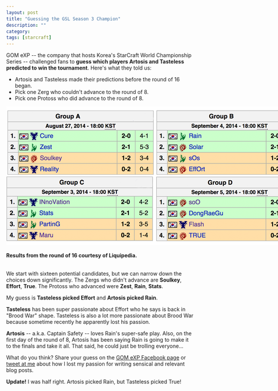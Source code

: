 ```yaml
---
layout: post
title: "Guessing the GSL Season 3 Champion"
description: ""
category: 
tags: [starcraft]
---
```


<p style="margin-bottom: 8px;">GOM eXP -- the company that hosts Korea's StarCraft World Championship Series -- challenged fans to <b>guess which players Artosis and Tasteless predicted to win the tournament</b>. Here's what they told us:</p>

* Artosis and Tasteless made their predictions before the round of 16 began.
* Pick one Zerg who couldn't advance to the round of 8.
* Pick one Protoss who did advance to the round of 8.

<div>
	<img class="rounded-corners" style="max-width: 800px; border: 0px;" src="/assets/images/posts/2014-09-17/ro16.png"/>
	<p class="caption-text" style="line-height: 1.5em; margin-bottom: 30px;"><strong>Results from the round of 16 courtesy of Liquipedia.</strong></p>
</div>

We start with sixteen potential candidates, but we can narrow down the choices down significantly. The Zergs who didn't advance are **Soulkey**, **Effort**, **True**. The Protoss who advanced were **Zest**, **Rain**, **Stats**.

My guess is **Tasteless picked Effort** and **Artosis picked Rain**.

**Tasteless** has been super passionate about Effort who he says is back in "Brood War" shape. Tasteless is also a lot more passionate about Brood War because sometime recently he apparently lost his passion.

**Artosis** -- a.k.a. Captain Safety -- loves Rain's super-safe play. Also, on the first day of the round of 8, Artosis has been saying Rain is going to make it to the finals and take it all. That said, he could just be trolling everyone...

What do you think? Share your guess on the [GOM eXP Facebook page][1] or [tweet at me][2] about how I lost my passion for writing sensical and relevant blog posts.

**Update!** I was half right. Artosis picked Rain, but Tasteless picked True!

[1]: https://www.facebook.com/officialeXP
[2]: https://twitter.com/markmcerqueira
